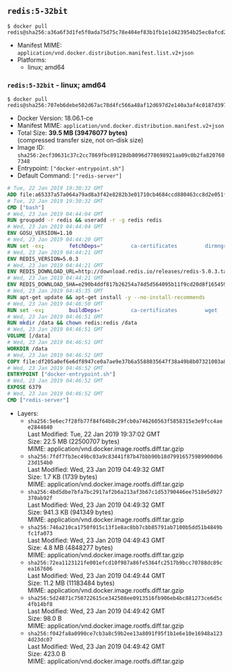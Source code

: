 ## `redis:5-32bit`

```console
$ docker pull redis@sha256:a36a6f3d1fe5f0ada75d75c78e404ef83b1fb1e1d423954b25ec0afcd282cc06
```

-	Manifest MIME: `application/vnd.docker.distribution.manifest.list.v2+json`
-	Platforms:
	-	linux; amd64

### `redis:5-32bit` - linux; amd64

```console
$ docker pull redis@sha256:707eb6debe502d67ac78d4fc566a48af12d697d2e140a3af4c0187d39700c0a3
```

-	Docker Version: 18.06.1-ce
-	Manifest MIME: `application/vnd.docker.distribution.manifest.v2+json`
-	Total Size: **39.5 MB (39476077 bytes)**  
	(compressed transfer size, not on-disk size)
-	Image ID: `sha256:2ecf30631c37c2cc7869fbc89128db8096d778698921aa09c0b2fa8207607348`
-	Entrypoint: `["docker-entrypoint.sh"]`
-	Default Command: `["redis-server"]`

```dockerfile
# Tue, 22 Jan 2019 19:30:32 GMT
ADD file:a65337a57a064a79ad8a3f42e8282b3e01710cb4684ccd880463cc8d2e051fa5 in / 
# Tue, 22 Jan 2019 19:30:32 GMT
CMD ["bash"]
# Wed, 23 Jan 2019 04:44:04 GMT
RUN groupadd -r redis && useradd -r -g redis redis
# Wed, 23 Jan 2019 04:44:04 GMT
ENV GOSU_VERSION=1.10
# Wed, 23 Jan 2019 04:44:20 GMT
RUN set -ex; 		fetchDeps=" 		ca-certificates 		dirmngr 		gnupg 		wget 	"; 	apt-get update; 	apt-get install -y --no-install-recommends $fetchDeps; 	rm -rf /var/lib/apt/lists/*; 		dpkgArch="$(dpkg --print-architecture | awk -F- '{ print $NF }')"; 	wget -O /usr/local/bin/gosu "https://github.com/tianon/gosu/releases/download/$GOSU_VERSION/gosu-$dpkgArch"; 	wget -O /usr/local/bin/gosu.asc "https://github.com/tianon/gosu/releases/download/$GOSU_VERSION/gosu-$dpkgArch.asc"; 	export GNUPGHOME="$(mktemp -d)"; 	gpg --batch --keyserver ha.pool.sks-keyservers.net --recv-keys B42F6819007F00F88E364FD4036A9C25BF357DD4; 	gpg --batch --verify /usr/local/bin/gosu.asc /usr/local/bin/gosu; 	gpgconf --kill all; 	rm -r "$GNUPGHOME" /usr/local/bin/gosu.asc; 	chmod +x /usr/local/bin/gosu; 	gosu nobody true; 		apt-get purge -y --auto-remove $fetchDeps
# Wed, 23 Jan 2019 04:44:21 GMT
ENV REDIS_VERSION=5.0.3
# Wed, 23 Jan 2019 04:44:21 GMT
ENV REDIS_DOWNLOAD_URL=http://download.redis.io/releases/redis-5.0.3.tar.gz
# Wed, 23 Jan 2019 04:44:21 GMT
ENV REDIS_DOWNLOAD_SHA=e290b4ddf817b26254a74d5d564095b11f9cd20d8f165459efa53eb63cd93e02
# Wed, 23 Jan 2019 04:45:35 GMT
RUN apt-get update && apt-get install -y --no-install-recommends 		libc6-i386 	&& rm -rf /var/lib/apt/lists/*
# Wed, 23 Jan 2019 04:46:50 GMT
RUN set -ex; 		buildDeps=' 		ca-certificates 		wget 				gcc 		gcc-multilib 		libc6-dev-i386 		make 	'; 	apt-get update; 	apt-get install -y $buildDeps --no-install-recommends; 	rm -rf /var/lib/apt/lists/*; 		wget -O redis.tar.gz "$REDIS_DOWNLOAD_URL"; 	echo "$REDIS_DOWNLOAD_SHA *redis.tar.gz" | sha256sum -c -; 	mkdir -p /usr/src/redis; 	tar -xzf redis.tar.gz -C /usr/src/redis --strip-components=1; 	rm redis.tar.gz; 		grep -q '^#define CONFIG_DEFAULT_PROTECTED_MODE 1$' /usr/src/redis/src/server.h; 	sed -ri 's!^(#define CONFIG_DEFAULT_PROTECTED_MODE) 1$!\1 0!' /usr/src/redis/src/server.h; 	grep -q '^#define CONFIG_DEFAULT_PROTECTED_MODE 0$' /usr/src/redis/src/server.h; 		make -C /usr/src/redis -j "$(nproc)" 32bit; 	make -C /usr/src/redis install; 		rm -r /usr/src/redis; 		apt-get purge -y --auto-remove $buildDeps
# Wed, 23 Jan 2019 04:46:51 GMT
RUN mkdir /data && chown redis:redis /data
# Wed, 23 Jan 2019 04:46:51 GMT
VOLUME [/data]
# Wed, 23 Jan 2019 04:46:51 GMT
WORKDIR /data
# Wed, 23 Jan 2019 04:46:52 GMT
COPY file:df205a0ef6e6df8947ce0a7ae9e37b6a5588035647f38a49b8b07321003a8a01 in /usr/local/bin/ 
# Wed, 23 Jan 2019 04:46:52 GMT
ENTRYPOINT ["docker-entrypoint.sh"]
# Wed, 23 Jan 2019 04:46:52 GMT
EXPOSE 6379
# Wed, 23 Jan 2019 04:46:52 GMT
CMD ["redis-server"]
```

-	Layers:
	-	`sha256:5e6ec7f28fb77f84f64b8c29fcb0a746260563f5858315e3e9fcc4aee2844840`  
		Last Modified: Tue, 22 Jan 2019 19:37:02 GMT  
		Size: 22.5 MB (22500707 bytes)  
		MIME: application/vnd.docker.image.rootfs.diff.tar.gzip
	-	`sha256:7fdf7fb3ec49bc03a9c83441f87b47bbb90b18d79916575989900db623d154b0`  
		Last Modified: Wed, 23 Jan 2019 04:49:32 GMT  
		Size: 1.7 KB (1739 bytes)  
		MIME: application/vnd.docker.image.rootfs.diff.tar.gzip
	-	`sha256:4bd5dbe7bfa7bc2917af2b6a213af3b67c1d53790446ee7518e5d927370ab92f`  
		Last Modified: Wed, 23 Jan 2019 04:49:32 GMT  
		Size: 941.3 KB (941349 bytes)  
		MIME: application/vnd.docker.image.rootfs.diff.tar.gzip
	-	`sha256:746a210ca1750f015c13f1e8ac8bb7cbb85791ab7100b5dd51b4849bfc1fa073`  
		Last Modified: Wed, 23 Jan 2019 04:49:43 GMT  
		Size: 4.8 MB (4848277 bytes)  
		MIME: application/vnd.docker.image.rootfs.diff.tar.gzip
	-	`sha256:72ea1123121fe001efcd10f987a86fe5364fc2517b9bcc70788dc89cea167606`  
		Last Modified: Wed, 23 Jan 2019 04:49:44 GMT  
		Size: 11.2 MB (11183484 bytes)  
		MIME: application/vnd.docker.image.rootfs.diff.tar.gzip
	-	`sha256:5d24871c750722615ce342508ee0913516fb906eb4bc881273ce6d5c4fb14bf8`  
		Last Modified: Wed, 23 Jan 2019 04:49:42 GMT  
		Size: 98.0 B  
		MIME: application/vnd.docker.image.rootfs.diff.tar.gzip
	-	`sha256:f042fa8a0990ce7cb3a8c59b2ee13a8091f95f1b1e6e10e16948a1234d23dc07`  
		Last Modified: Wed, 23 Jan 2019 04:49:42 GMT  
		Size: 423.0 B  
		MIME: application/vnd.docker.image.rootfs.diff.tar.gzip
